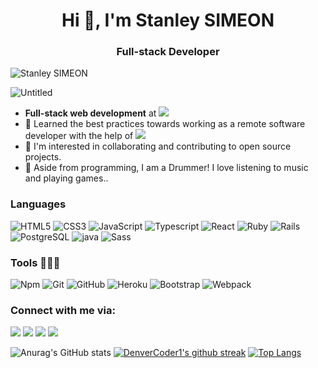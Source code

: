 <h1 align="center">Hi 👋, I'm Stanley SIMEON</h1>
<h3 align="center">Full-stack Developer</h3>
<p align="left"> <img src="https://komarev.com/ghpvc/?username=stanleySimeon&label=Views&color=blue&style=plastic" alt="Stanley SIMEON" /></p>

![Untitled](https://user-images.githubusercontent.com/91237525/155947606-063c9739-9eac-4e08-8e0c-11d7c7949f78.png)

- **Full-stack web development** at ![](https://img.shields.io/badge/-Microverse-blueviolet)
- 🌱 Learned the best practices towards working as a remote software developer with the help of ![](https://img.shields.io/badge/-Microverse-blueviolet)
- 👯 I'm interested in collaborating and contributing to open source projects.
- 🤔 Aside from programming,  I am a Drummer! I love listening to music and playing games..

### Languages 

![HTML5](https://icongr.am/devicon/html5-original.svg?size=50&color=currentColor)
![CSS3](https://icongr.am/devicon/css3-original.svg?size=50&color=currentColor)
![JavaScript](https://icongr.am/devicon/javascript-original.svg?size=50&color=currentColor)
![Typescript](https://icongr.am/devicon/typescript-original.svg?size=50&color=currentColor)
![React](https://icongr.am/devicon/react-original-wordmark.svg?size=50&color=currentColor)
![Ruby](https://icongr.am/devicon/ruby-original.svg?size=50&color=currentColor)
![Rails](https://icongr.am/devicon/rails-original-wordmark.svg?size=50&color=currentColor)
![PostgreSQL](https://icongr.am/devicon/postgresql-original-wordmark.svg?size=50&color=currentColor)
![java](https://icongr.am/devicon/java-original-wordmark.svg?size=50&color=currentColor)
![Sass](https://icongr.am/devicon/sass-original.svg?size=50&color=currentColor)

### Tools 👨🏾‍💻

![Npm](https://icongr.am/devicon/npm-original-wordmark.svg?size=50&color=currentColor)
![Git](https://icongr.am/devicon/git-original.svg?size=50&color=currentColor)
![GitHub](https://icongr.am/devicon/github-original.svg?size=50&color=currentColor)
![Heroku](https://icongr.am/devicon/heroku-original-wordmark.svg?size=50&color=currentColor)
![Bootstrap](https://icongr.am/devicon/bootstrap-plain-wordmark.svg?size=50&color=currentColor)
![Webpack](https://icongr.am/devicon/webpack-original-wordmark.svg?size=50&color=currentColor)


### Connect with me via:
<p>
  <a target="_blank"
    href="https://wa.me/+50944025651"><img
    src="https://img.shields.io/badge/WhatsApp-25D366?style=for-the-badge&logo=whatsapp&logoColor=white"></img></a>  
  <a target="_blank"
    href="mailto:mstanley.me@gmail.com"><img 
    src="https://img.shields.io/badge/-Gmail-D14836?style=for-the-badge&logo=Gmail&logoColor=white"></img></a>
  <a target="_blank"
    href="https://www.linkedin.com/in/stanley-simeon-881091224/"><img
    src="https://img.shields.io/badge/-LinkedIn-0077b5?style=for-the-badge&logo=LinkedIn&logoColor=white"></img></a>
  <a target="_blank"
    href="https://twitter.com/mstanleyme"><img
    src="https://img.shields.io/badge/-Twitter-1DA1F2?style=for-the-badge&logo=Twitter&logoColor=white"></img></a>
</p>


![Anurag's GitHub stats](https://github-readme-stats.vercel.app/api?username=stanleySimeon&show_icons=true&theme=radical)
[![DenverCoder1's github streak](https://github-readme-streak-stats.herokuapp.com/?user=stanleySimeon&theme=blue-green)](https://github.com/DenverCoder1/github-readme-streak-stats)
[![Top Langs](https://github-readme-stats.vercel.app/api/top-langs/?username=stanleySimeon&exclude_repo=github-readme-stats,stanleySimeon.github.io)](https://github.com/stanleySimeon/github-readme-stats)

